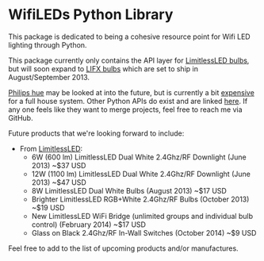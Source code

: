 # WifiLEDs Python Library

This package is dedicated to being a cohesive resource point for Wifi LED lighting through Python.

This package currently only contains the API layer for [LimitlessLED bulbs](wifileds/limitlessled), but will soon expand to [LIFX bulbs](http://lifx.co/) which are set to ship in August/September 2013. 

[Philips hue](http://www.meethue.com/) may be looked at into the future, but is currently a bit [expensive](http://www.jon00.me.uk/images/WiFiLEDMatrix.png) for a full house system. Other Python APIs do exist and are linked [here](https://github.com/Q42/hue-libs#python). If any one feels like they want to merge projects, feel free to reach me via GitHub.

Future products that we're looking forward to include:

* From [LimitlessLED](http://whrl.pl/RdBge7):
    * 6W (600 lm) LimitlessLED Dual White 2.4Ghz/RF Downlight (June 2013) ~$37 USD
    * 12W (1100 lm) LimitlessLED Dual White 2.4Ghz/RF Downlight (June 2013) ~$47 USD
    * 8W LimitlessLED Dual White Bulbs (August 2013) ~$17 USD
    * Brighter LimitlessLED RGB+White 2.4Ghz/RF Bulbs (October 2013) ~$19 USD
    * New LimitlessLED WiFi Bridge (unlimited groups and individual bulb control) (February 2014) ~$17 USD
    * Glass on Black 2.4Ghz/RF In-Wall Switches (October 2014) ~$9 USD

Feel free to add to the list of upcoming products and/or manufactures.
